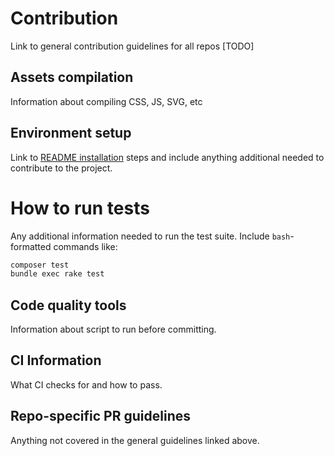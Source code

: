 # Contribution

Link to general contribution guidelines for all repos [TODO]

## Assets compilation

Information about compiling CSS, JS, SVG, etc

## Environment setup

Link to [README installation](README.md#installation) steps and include anything additional needed to contribute to the project.

# How to run tests

Any additional information needed to run the test suite. Include `bash`-formatted commands like:

```bash
composer test
bundle exec rake test
```

## Code quality tools

Information about script to run before committing.

## CI Information

What CI checks for and how to pass.

## Repo-specific PR guidelines

Anything not covered in the general guidelines linked above.
